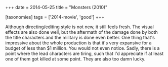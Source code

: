 +++
date = 2014-05-25
title = "Monsters (2010)"

[taxonomies]
tags = ['2014-movie', 'good']
+++

Although directing/editing style is not new, it still feels fresh. The
visual effects are also done well, but the aftermath of the damage done
by both the title characters and the military is done even better. One
thing that\'s impressive about the whole production is that it\'s very
expansive for a budget of less than \$1 million. You would not even
notice. Sadly, there is a point where the lead characters are tiring,
such that I\'d appreciate if at least one of them got killed at some
point. They are also too damn lucky.
